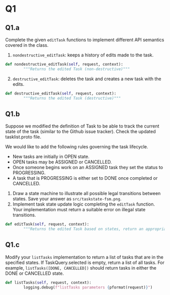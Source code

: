 # Q1

## Q1.a
Complete the given `editTask` functions to implement different API semantics covered in the class.
1. `nondestructive_editTask`: keeps a history of edits made to the task.
```python
def nondestructive_editTask(self, request, context):
        """Returns the edited Task (non-destructive)"""
```

2. `destructive_editTask`: deletes the task and creates a new task with the edits.
```python
def destructive_editTask(self, request, context):
        """Returns the edited Task (destructive)"""
```

## Q1.b
Suppose we modified the definition of Task to be able to track the current state of the task (similar to the Github issue tracker). Check the updated tasklist.proto file.

We would like to add the following rules governing the task lifecycle.
* New tasks are initially in OPEN state.
* OPEN tasks may be ASSIGNED or CANCELLED.
* Once someone begins work on an ASSIGNED task they set the status to PROGRESSING.
* A task that is PROGRESSING is either set to DONE once completed or CANCELLED.

1. Draw a state machine to illustrate all possible legal transitions between states. Save your answer as `src/taskstate-fsm.png`.
2. Implement task state update logic completing the `editTask` function. Your implementation must return a suitable error on illegal state transitions.
```python
def editTask(self, request, context):
        """Returns the edited Task based on states, return an appropriate error upon failure"""
```

## Q1.c
Modify your `listTasks` implementation to return a list of tasks that are in the specified states. If TaskQuery.selected is empty, return a list of all tasks. For example, `listTasks([DONE, CANCELLED])` should return tasks in either the DONE or CANCELLED state.
```python
def listTasks(self, request, context):
        logging.debug(f"listTasks parameters {pformat(request)}")
```

